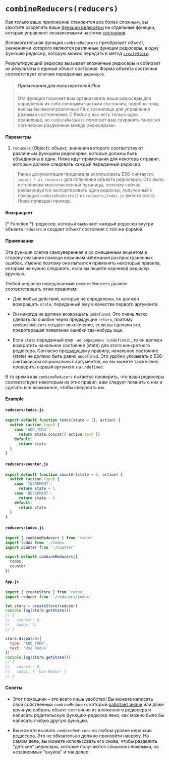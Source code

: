 # `combineReducers(reducers)`

Как только ваше приложение становится все более сложным, вы захотите разделить ваши [функции редюсеры](../Glossary.md#reducer) на отдельные функции, которые управляют независимыми частями [состояния](../Glossary.md#state).

Вспомогательная функция `combineReducers` преобразует объект, значениями которого являются различные функции редюсеры, в одну функцию редюсер, которую можно передать в метод [`createStore`](createStore.md).

Результирующий редюсер вызывает вложенные редюсеры и собирает их результаты в единый объект состояния. Форма объекта состояния соответствует ключам переданных `редюсеров`.

> ##### Примечания для пользователей Flux
> 
> Эта функция поможет вам организовать ваши редюсеры для управления их собственными частями состояния, подобно тому, как вы бы имели различные Flux хранилища для управления разными состояниями. С Redux у вас есть только одно хранилище, но `combineReducers` помогает вам сохранять такое же логическое разделение между редюсерами.

#### Параметры

  1. `reducers` (*Object*): объект, значения которого соответствуют различным функциям редюсерам, которые должны быть объединены в один. Ниже идут примечания для некоторых правил, которым должен следовать каждый переданный редюсер.

> Ранее документация предлагала использовать ES6-синтаксис `import * as reducers` для получения объекта редюсеров. Это было источником многочисленной путаницы, поэтому сейчас рекомендуется экспортировать один редюсер, полученный с помощью `combineReducers()` из `reducers/index.js` вместо этого. Ниже приведен пример.

#### Возвращает

(* Function *): редюсер, который вызывает каждый редюсер внутри объекта `reducers` и создает объект состояния с той же формой.

#### Примечания

Эта функция слегка самоуверенная и со смещенным акцентом в сторону оказания помощи новичкам избежания распространенных ошибок. Именно поэтому она пытается применять некоторые правила, которым не нужно следовать, если вы пишете корневой редюсер вручную.

Любой редюсер передаваемый `combineReducers` должен соответствовать этим правилам:

  * Для любых действий, которые не определены, он должен возвращать `state`, переданный ему в качестве первого аргумента.

  * Он никогда не должен возвращать ` undefined `. Это очень легко сделать по ошибке через предыдущие `return`, поэтому `combineReducers` создает исключение, если вы сделали это, предотвращая появление ошибки где-нибудь еще.

  * Если `state` переданный ему ` не определен (undefined)`, то он должен возвратить начальное состояние (state) для этого конкретного редюсера. Согласно предыдущему правилу, начальное состояние (state) не должно быть равно `undefined`. Это удобно указывать с ES6-синтаксисом опциональных аргументов, но вы можете также явно проверить первый аргумент на `undefined`.

В то время как `combineReducers` пытается проверить, что ваши редюсеры соответствуют некоторым из этих правил, вам следует помнить о них и сделать все возможное, чтобы следовать им.

#### Example

#### `reducers/todos.js`

```js
export default function todos(state = [], action) {
  switch (action.type) {
    case 'ADD_TODO':
      return state.concat([ action.text ])
    default:
      return state
  }
}
```

#### `reducers/counter.js`

```js
export default function counter(state = 0, action) {
  switch (action.type) {
    case 'INCREMENT':
      return state + 1
    case 'DECREMENT':
      return state - 1
    default:
      return state
  }
}
```

#### `reducers/index.js`

```js
import { combineReducers } from 'redux'
import todos from './todos'
import counter from './counter'

export default combineReducers({
  todos,
  counter
})
```

#### `App.js`

```js
import { createStore } from 'redux'
import reducer from './reducers/index'

let store = createStore(reducer)
console.log(store.getState())
// {
//   counter: 0,
//   todos: []
// }

store.dispatch({
  type: 'ADD_TODO',
  text: 'Use Redux'
})
console.log(store.getState())
// {
//   counter: 0,
//   todos: [ 'Use Redux' ]
// }
```

#### Советы

  * Этот помощник – это всего лишь удобство! Вы можете написать свой собственный `combineReducers` который [работает иначе](https://github.com/acdlite/reduce-reducers) или даже вручную собрать объект состояния из вложенного редюсера и написать родительскую функцию-редюсер явно, как можно было бы написать любую другую функцию.

  * Вы можете вызвать `combineReducers` на любом уровне иерархии редюсера. Это не обязательно должно произойти наверху. На самом деле, вы можете использовать его снова, чтобы разделить "детские" редюсеры, которые получаются слишком сложными, на независимых "внуков" и так далее.
